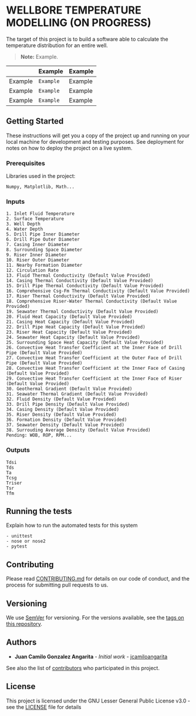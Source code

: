 # WELLBORE TEMPERATURE MODELLING  (ON PROGRESS)

The target of this project is to build a software able to calculate the temperature distribution for an entire well. 


> **Note:** Example.


|          |Example      |Example   |
|----------|-------------|----------|
|Example   |`Example`    |Example   |
|Example   |`Example`    |Example   |
|Example   |`Example`    |Example   |

## Getting Started

These instructions will get you a copy of the project up and running on your local machine for development and testing purposes. See deployment for notes on how to deploy the project on a live system.

### Prerequisites

Libraries used in the project:

```
Numpy, Matplotlib, Math...
```

### Inputs

```
1. Inlet Fluid Temperature
2. Surface Temperature
3. Well Depth
4. Water Depth
5. Drill Pipe Inner Diameter
6. Drill Pipe Outer Diameter
7. Casing Inner Diameter
8. Surrounding Space Diameter
9. Riser Inner Diameter
10. Riser Outer Diameter
11. Nearby Formation Diameter
12. Circulation Rate
13. Fluid Thermal Conductivity (Default Value Provided)
14. Casing Thermal Conductivity (Default Value Provided)
15. Drill Pipe Thermal Conductivity (Default Value Provided)
16. Comprehensive Csg-Fm Thermal Conductivity (Default Value Provided)
17. Riser Thermal Conductivity (Default Value Provided)
18. Comprehensive Riser-Water Thermal Conductivity (Default Value Provided)
19. Seawater Thermal Conductivity (Default Value Provided)
20. Fluid Heat Capacity (Default Value Provided)
21. Casing Heat Capacity (Default Value Provided)
22. Drill Pipe Heat Capacity (Default Value Provided)
23. Riser Heat Capacity (Default Value Provided)
24. Seawater Heat Capacity (Default Value Provided)
25. Surrounding Space Heat Capacity (Default Value Provided)
26. Convective Heat Transfer Coefficient at the Inner Face of Drill Pipe (Default Value Provided)
27. Convective Heat Transfer Coefficient at the Outer Face of Drill Pipe (Default Value Provided)
28. Convective Heat Transfer Coefficient at the Inner Face of Casing (Default Value Provided)
29. Convective Heat Transfer Coefficient at the Inner Face of Riser (Default Value Provided)
30. Geothermal Gradient (Default Value Provided)
31. Seawater Thermal Gradient (Default Value Provided)
32. Fluid Density (Default Value Provided)
33. Drill Pipe Density (Default Value Provided)
34. Casing Density (Default Value Provided)
35. Riser Density (Default Value Provided)
36. Formation Density (Default Value Provided)
37. Seawater Density (Default Value Provided)
38. Surrouding Average Density (Default Value Provided)
Pending: WOB, ROP, RPM...
```

### Outputs

```
Tdsi
Tds
Ta
Tcsg
Triser
Tsr
Tfm
```

## Running the tests

Explain how to run the automated tests for this system
```
- unittest
- nose or nose2
- pytest
```

## Contributing

Please read [CONTRIBUTING.md](https://gist.github.com/PurpleBooth/b24679402957c63ec426) for details on our code of conduct, and the process for submitting pull requests to us.

## Versioning

We use [SemVer](http://semver.org/) for versioning. For the versions available, see the [tags on this repository](https://github.com/your/project/tags). 

## Authors

* **Juan Camilo Gonzalez Angarita** - *Initial work* - [jcamiloangarita](https://github.com/jcamiloangarita)

See also the list of [contributors](https://github.com/your/project/contributors) who participated in this project.

## License

This project is licensed under the GNU Lesser General Public License v3.0 - see the [LICENSE](LICENSE) file for details



